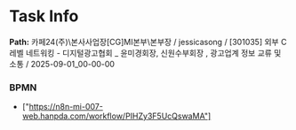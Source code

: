 # Task Info

**Path:** 카페24(주)\본사사업장\[CG]MI본부\본부장 / jessicasong / [301035] 외부 C레벨 네트워킹 - 디지털광고협회 _ 윤미경회장, 신원수부회장 , 광고업계 정보 교류 및 소통 / 2025-09-01_00-00-00

### BPMN
- ["https://n8n-mi-007-web.hanpda.com/workflow/PIHZy3F5UcQswaMA"]

